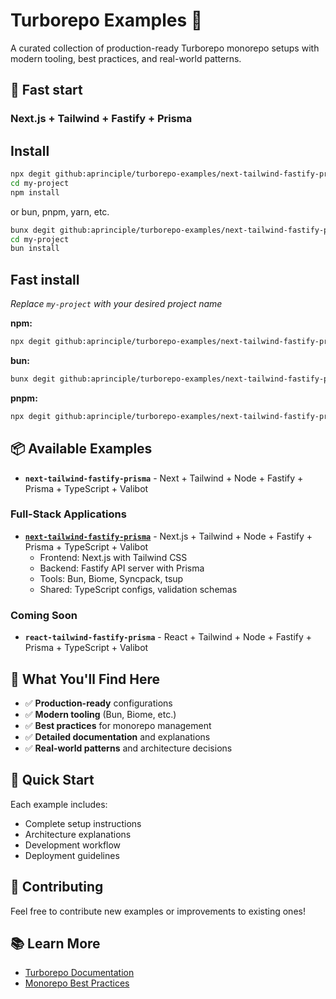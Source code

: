 # Turborepo Examples 🚀

A curated collection of production-ready Turborepo monorepo setups with modern tooling, best practices, and real-world patterns.

## 🚀 Fast start

### Next.js + Tailwind + Fastify + Prisma

## Install
```bash
npx degit github:aprinciple/turborepo-examples/next-tailwind-fastify-prisma my-project
cd my-project
npm install
```
or bun, pnpm, yarn, etc.

```bash
bunx degit github:aprinciple/turborepo-examples/next-tailwind-fastify-prisma my-project
cd my-project
bun install
```

## Fast install
*Replace `my-project` with your desired project name*

**npm:**
```bash
npx degit github:aprinciple/turborepo-examples/next-tailwind-fastify-prisma my-project && cd my-project && npm install
```

**bun:**
```bash
bunx degit github:aprinciple/turborepo-examples/next-tailwind-fastify-prisma my-project && cd my-project && bun install
```

**pnpm:**
```bash
npx degit github:aprinciple/turborepo-examples/next-tailwind-fastify-prisma my-project && cd my-project && pnpm install
```

## 📦 Available Examples
- **`next-tailwind-fastify-prisma`** - Next + Tailwind + Node + Fastify + Prisma + TypeScript + Valibot

### Full-Stack Applications
- **[`next-tailwind-fastify-prisma`](./next-tailwind-fastify-prisma/)** - Next.js + Tailwind + Node + Fastify + Prisma + TypeScript + Valibot
  - Frontend: Next.js with Tailwind CSS
  - Backend: Fastify API server with Prisma
  - Tools: Bun, Biome, Syncpack, tsup
  - Shared: TypeScript configs, validation schemas

### Coming Soon
- **`react-tailwind-fastify-prisma`** - React + Tailwind + Node + Fastify + Prisma + TypeScript + Valibot

## 🎯 What You'll Find Here
- ✅ **Production-ready** configurations
- ✅ **Modern tooling** (Bun, Biome, etc.)
- ✅ **Best practices** for monorepo management
- ✅ **Detailed documentation** and explanations
- ✅ **Real-world patterns** and architecture decisions

## 🚀 Quick Start
Each example includes:
- Complete setup instructions
- Architecture explanations  
- Development workflow
- Deployment guidelines

## 🤝 Contributing
Feel free to contribute new examples or improvements to existing ones!

## 📚 Learn More
- [Turborepo Documentation](https://turborepo.com/)
- [Monorepo Best Practices](https://turborepo.com/handbook)